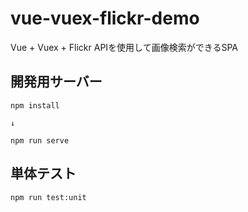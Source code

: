 # vue-vuex-flickr-demo
Vue + Vuex + Flickr APIを使用して画像検索ができるSPA

## 開発用サーバー
```
npm install

↓

npm run serve
```

## 単体テスト

```
npm run test:unit
```
